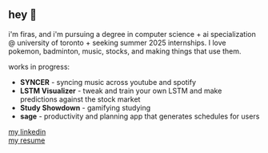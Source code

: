 ## hey 👋

i'm firas, and i'm pursuing a degree in computer science + ai specialization @ university of toronto + seeking summer 2025 internships. I love pokemon, badminton, music, stocks, and making things that use them.

works in progress:
- **SYNCER** - syncing music across youtube and spotify
- **LSTM Visualizer** - tweak and train your own LSTM and make predictions against the stock market
- **Study Showdown** - gamifying studying
- **sage** - productivity and planning app that generates schedules for users

[my linkedin](https://www.linkedin.com/in/firas-adnan-jalil/) \
[my resume](https://firasajresume.tiiny.site/)
